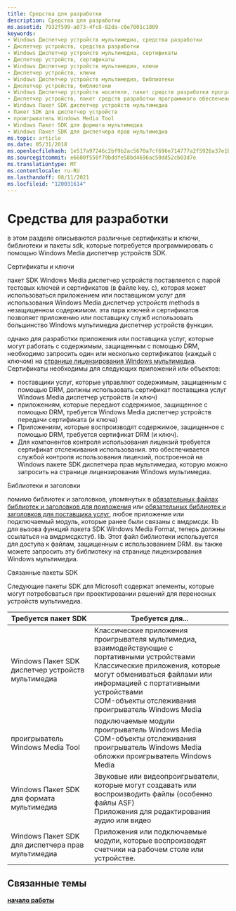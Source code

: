 ```yaml
---
title: Средства для разработки
description: Средства для разработки
ms.assetid: 7932f599-a073-4fc8-82da-c0e7001c1809
keywords:
- Windows Диспетчер устройств мультимедиа, средства разработки
- Диспетчер устройств, средства разработки
- Windows Диспетчер устройств мультимедиа, сертификаты
- Диспетчер устройств, сертификаты
- Windows Диспетчер устройств мультимедиа, ключи
- Диспетчер устройств, ключи
- Windows Диспетчер устройств мультимедиа, библиотеки
- Диспетчер устройств, библиотеки
- Windows Диспетчер устройств носителя, пакет средств разработки программного обеспечения (SDK)
- Диспетчер устройств, пакет средств разработки программного обеспечения (SDK)
- Windows Пакет SDK диспетчер устройств мультимедиа
- Пакет SDK для диспетчер устройств
- проигрыватель Windows Media Tool
- Windows Пакет SDK для формата мультимедиа
- Windows Пакет SDK для диспетчера прав мультимедиа
ms.topic: article
ms.date: 05/31/2018
ms.openlocfilehash: 1e517a97246c2bf9b2ac5670a7cf696e714777a2f5926a37e1b2d37ecbe45c9d
ms.sourcegitcommit: e6600f550f79bddfe58bd4696ac50dd52cb03d7e
ms.translationtype: MT
ms.contentlocale: ru-RU
ms.lasthandoff: 08/11/2021
ms.locfileid: "120031614"
---
```

# <a name="tools-for-development"></a>Средства для разработки

в этом разделе описываются различные сертификаты и ключи, библиотеки и пакеты sdk, которые потребуется программировать с помощью Windows Media диспетчер устройств SDK.

Сертификаты и ключи

пакет SDK Windows Media диспетчер устройств поставляется с парой тестовых ключей и сертификатов (в файле key. c), которая может использоваться приложением или поставщиком услуг для использования Windows Media диспетчер устройств methods в незащищенном содержимом. эта пара ключей и сертификатов позволяет приложению или поставщику служб использовать большинство Windows мультимедиа диспетчер устройств функции.

однако для разработки приложения или поставщика услуг, которые могут работать с содержимым, защищенным с помощью DRM, необходимо запросить один или несколько сертификатов (каждый с ключом) на [странице лицензирования Windows мультимедиа](https://www.microsoft.com/licensing/default). Сертификаты необходимы для следующих приложений или объектов:

-   поставщики услуг, которые управляют содержимым, защищенным с помощью DRM, должны использовать сертификат поставщика услуг Windows Media диспетчер устройств (и ключ)
-   приложениям, которые передают содержимое, защищенное с помощью DRM, требуется Windows Media диспетчер устройств передачи сертификата (и ключа)
-   Приложениям, которые воспроизводят содержимое, защищенное с помощью DRM, требуется сертификат DRM (и ключ).
-   Для компонентов контроля использования лицензий требуется сертификат отслеживания использования. это обеспечивается службой контроля использования лицензий, построенной на Windows пакете SDK диспетчера прав мультимедиа, которую можно запросить на странице лицензирования Windows мультимедиа.

Библиотеки и заголовки

помимо библиотек и заголовков, упомянутых в [обязательных файлах библиотек и заголовков для приложения](required-library-and-header-files-for-an-application.md) или [обязательных библиотек и заголовков для поставщика услуг](required-libraries-and-headers-for-a-service-provider.md), любое приложение или подключаемый модуль, которые ранее были связаны с вмдрмсдк. lib для вызова функций пакета SDK Windows Media Format, теперь должны ссылаться на вмдрмсдкстуб. lib. Этот файл библиотеки используется для доступа к файлам, защищенным с использованием DRM. вы также можете запросить эту библиотеку на странице лицензирования Windows мультимедиа.

Связанные пакеты SDK

Следующие пакеты SDK для Microsoft содержат элементы, которые могут потребоваться при проектировании решений для переносных устройств мультимедиа.



| Требуется пакет SDK                     | Требуется для...                                                                                                                                                                                                                       |
|----------------------------------|---------------------------------------------------------------------------------------------------------------------------------------------------------------------------------------------------------------------------------------|
| Windows Пакет SDK диспетчер устройств мультимедиа | Классические приложения проигрывателя мультимедиа, взаимодействующие с портативными устройствами<br/> Классические приложения, которые могут обмениваться файлами или информацией с портативными устройствами<br/> COM-объекты отслеживания проигрыватель Windows Media<br/> |
| проигрыватель Windows Media Tool         | подключаемые модули проигрыватель Windows Media<br/> COM-объекты отслеживания проигрыватель Windows Media<br/> обложки проигрыватель Windows Media<br/>                                                                                                   |
| Windows Пакет SDK для формата мультимедиа         | Звуковые или видеопроигрыватели, которые могут создавать или воспроизводить файлы (особенно файлы ASF)<br/> Приложения для редактирования аудио или видео<br/>                                                                                               |
| Windows Пакет SDK для диспетчера прав мультимедиа | Приложения или подключаемые модули, которые воспроизводят счетчики на рабочем столе или устройстве.                                                                                                                                                             |



 

## <a name="related-topics"></a>Связанные темы

<dl> <dt>

[**начало работы**](getting-started.md)
</dt> </dl>

 

 






